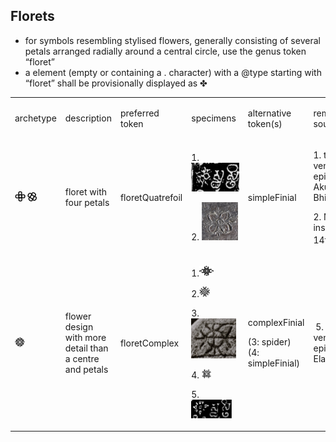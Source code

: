 ## Florets
- for symbols resembling stylised flowers, generally consisting of several petals arranged radially around a central circle, use the genus token “floret”
- a <g> element (empty or containing a . character) with a @type starting with “floret” shall be provisionally displayed as ✤


<table class="c52"><tbody><tr class="c16"><td class="c23" colspan="1" rowspan="1"><p class="c4"><span class="c1">archetype</span></p></td><td class="c32" colspan="1" rowspan="1"><p class="c4"><span class="c1">description</span></p></td><td class="c34" colspan="1" rowspan="1"><p class="c4"><span class="c1">preferred token</span></p></td><td class="c39" colspan="1" rowspan="1"><p class="c4"><span class="c1">specimens</span></p></td><td class="c39" colspan="1" rowspan="1"><p class="c4"><span class="c1">alternative token(s)</span></p></td><td class="c17" colspan="1" rowspan="1"><p class="c4"><span class="c1">remarks, clipping source</span></p></td></tr><tr class="c5"><td class="c8" colspan="1" rowspan="1"><p class="c4"><span style="overflow: hidden; display: inline-block; margin: 0.00px 0.00px; border: 0.00px solid #000000; transform: rotate(0.00rad) translateZ(0px); -webkit-transform: rotate(0.00rad) translateZ(0px); width: 16.53px; height: 16.53px;"><img alt="" src="images/image77.png" style="width: 16.53px; height: 16.53px; margin-left: 0.00px; margin-top: 0.00px; transform: rotate(0.00rad) translateZ(0px); -webkit-transform: rotate(0.00rad) translateZ(0px);" title=""></span><span class="c3 c25">&nbsp;</span><span style="overflow: hidden; display: inline-block; margin: 0.00px 0.00px; border: 0.00px solid #000000; transform: rotate(0.00rad) translateZ(0px); -webkit-transform: rotate(0.00rad) translateZ(0px); width: 15.00px; height: 15.00px;"><img alt="gomutra" src="images/image29.png" style="width: 15.00px; height: 15.00px; margin-left: 0.00px; margin-top: 0.00px; transform: rotate(0.00rad) translateZ(0px); -webkit-transform: rotate(0.00rad) translateZ(0px);" title=""></span><span class="c1">&nbsp;</span></p></td><td class="c33" colspan="1" rowspan="1"><p class="c4"><span class="c1">floret with four petals</span></p></td><td class="c18" colspan="1" rowspan="1"><p class="c4"><span class="c1">floretQuatrefoil</span></p></td><td class="c6" colspan="1" rowspan="1"><p class="c4"><span class="c3 c25">1. </span><span style="overflow: hidden; display: inline-block; margin: 0.00px 0.00px; border: 0.00px solid #000000; transform: rotate(0.00rad) translateZ(0px); -webkit-transform: rotate(0.00rad) translateZ(0px); width: 76.52px; height: 45.91px;"><img alt="" src="images/image57.jpg" style="width: 76.52px; height: 45.91px; margin-left: 0.00px; margin-top: 0.00px; transform: rotate(0.00rad) translateZ(0px); -webkit-transform: rotate(0.00rad) translateZ(0px);" title=""></span></p><p class="c4"><span class="c3 c25">2. </span><span style="overflow: hidden; display: inline-block; margin: 0.00px 0.00px; border: 0.00px solid #000000; transform: rotate(0.00rad) translateZ(0px); -webkit-transform: rotate(0.00rad) translateZ(0px); width: 57.91px; height: 61.22px;"><img alt="" src="images/image73.png" style="width: 57.91px; height: 61.22px; margin-left: 0.00px; margin-top: 0.00px; transform: rotate(0.00rad) translateZ(0px); -webkit-transform: rotate(0.00rad) translateZ(0px);" title=""></span></p></td><td class="c6" colspan="1" rowspan="1"><p class="c4"><span class="c1">simpleFinial</span></p></td><td class="c24" colspan="1" rowspan="1"><p class="c4"><span class="c0">1. tfb-vengicalukya-epigraphy/CalE43-Akulamannandu-Bhima2</span></p><p class="c4"><span class="c3 c40">2. Mpu Mano&rsquo;s inscription, Java, 14th c.</span><sup><a href="#cmnt32" id="cmnt_ref32">[af]</a></sup><sup><a href="#cmnt33" id="cmnt_ref33">[ag]</a></sup></p></td></tr><tr class="c5"><td class="c8" colspan="1" rowspan="1"><p class="c4"><span style="overflow: hidden; display: inline-block; margin: 0.00px 0.00px; border: 0.00px solid #000000; transform: rotate(0.00rad) translateZ(0px); -webkit-transform: rotate(0.00rad) translateZ(0px); width: 16.20px; height: 16.20px;"><img alt="page3image60170992" src="images/image70.png" style="width: 16.20px; height: 16.20px; margin-left: 0.00px; margin-top: 0.00px; transform: rotate(0.00rad) translateZ(0px); -webkit-transform: rotate(0.00rad) translateZ(0px);" title=""></span></p></td><td class="c33" colspan="1" rowspan="1"><p class="c4"><span class="c1">flower design with more detail than a centre and petals</span></p></td><td class="c18" colspan="1" rowspan="1"><p class="c4"><span class="c1">floretComplex</span></p></td><td class="c6" colspan="1" rowspan="1"><p class="c4"><span class="c3 c25">1.</span><span style="overflow: hidden; display: inline-block; margin: 0.00px 0.00px; border: 0.00px solid #000000; transform: rotate(0.00rad) translateZ(0px); -webkit-transform: rotate(0.00rad) translateZ(0px); width: 22.53px; height: 16.53px;"><img alt="" src="images/image15.png" style="width: 22.53px; height: 16.53px; margin-left: 0.00px; margin-top: 0.00px; transform: rotate(0.00rad) translateZ(0px); -webkit-transform: rotate(0.00rad) translateZ(0px);" title=""></span></p><p class="c4"><span class="c3 c25">2.</span><span style="overflow: hidden; display: inline-block; margin: 0.00px 0.00px; border: 0.00px solid #000000; transform: rotate(0.00rad) translateZ(0px); -webkit-transform: rotate(0.00rad) translateZ(0px); width: 16.53px; height: 16.53px;"><img alt="gomutra" src="images/image41.png" style="width: 16.53px; height: 16.53px; margin-left: 0.00px; margin-top: 0.00px; transform: rotate(0.00rad) translateZ(0px); -webkit-transform: rotate(0.00rad) translateZ(0px);" title=""></span><span class="c1">&nbsp;</span></p><p class="c4"><span class="c3 c25">3. </span><span style="overflow: hidden; display: inline-block; margin: 0.00px 0.00px; border: 0.00px solid #000000; transform: rotate(0.00rad) translateZ(0px); -webkit-transform: rotate(0.00rad) translateZ(0px); width: 72.03px; height: 64.09px;"><img alt="" src="images/image62.png" style="width: 72.03px; height: 64.09px; margin-left: 0.00px; margin-top: 0.00px; transform: rotate(0.00rad) translateZ(0px); -webkit-transform: rotate(0.00rad) translateZ(0px);" title=""></span></p><p class="c4"><span class="c3 c25">4. </span><span style="overflow: hidden; display: inline-block; margin: 0.00px 0.00px; border: 0.00px solid #000000; transform: rotate(0.00rad) translateZ(0px); -webkit-transform: rotate(0.00rad) translateZ(0px); width: 15.13px; height: 15.13px;"><img alt="page90image59781312" src="images/image47.png" style="width: 15.13px; height: 15.13px; margin-left: 0.00px; margin-top: 0.00px; transform: rotate(0.00rad) translateZ(0px); -webkit-transform: rotate(0.00rad) translateZ(0px);" title=""></span></p><p class="c4"><span class="c3 c25">5. </span><span style="overflow: hidden; display: inline-block; margin: 0.00px 0.00px; border: 0.00px solid #000000; transform: rotate(0.00rad) translateZ(0px); -webkit-transform: rotate(0.00rad) translateZ(0px); width: 64.91px; height: 29.78px;"><img alt="" src="images/image31.jpg" style="width: 64.91px; height: 29.78px; margin-left: 0.00px; margin-top: 0.00px; transform: rotate(0.00rad) translateZ(0px); -webkit-transform: rotate(0.00rad) translateZ(0px);" title=""></span></p></td><td class="c6" colspan="1" rowspan="1"><p class="c4"><span class="c1">complexFinial</span></p><p class="c4"><span class="c1">(3: spider) (4: simpleFinial)</span></p></td><td class="c24" colspan="1" rowspan="1"><p class="c4"><span class="c0">&nbsp;5. tfb-vengicalukya-epigraphy/CalE44-Elavarru-Amma2</span></p></td></tr></tbody></table>
